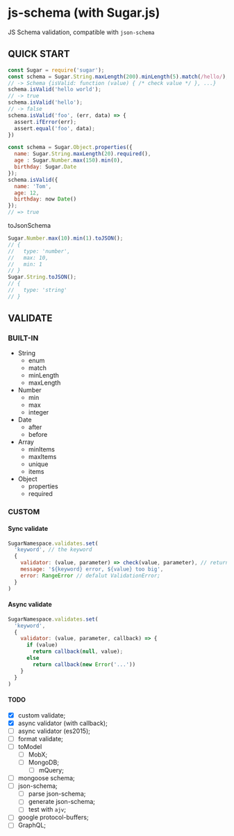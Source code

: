 js-schema (with Sugar.js)
=========================
JS Schema validation, compatible with `json-schema`

QUICK START
-----------
```js
const Sugar = require('sugar');
const schema = Sugar.String.maxLength(200).minLength(5).match(/hello/);
// -> Schema {isValid: function (value) { /* check value */ }, ...}
schema.isValid('hello world');
// -> true
schema.isValid('hello');
// -> false
schema.isValid('foo', (err, data) => {
  assert.ifError(err);
  assert.equal('foo', data);
})
```
```js
const schema = Sugar.Object.properties({
  name: Sugar.String.maxLength(20).required(),
  age : Sugar.Number.max(150).min(0),
  birthday: Sugar.Date
});
schema.isValid({
  name: 'Tom',
  age: 12,
  birthday: now Date()
});
// => true
```
toJsonSchema
```js
Sugar.Number.max(10).min(1).toJSON();
// {
//   type: 'number',
//   max: 10,
//   min: 1
// }
Sugar.String.toJSON();
// {
//   type: 'string'
// }
```


VALIDATE
---

### BUILT-IN
- String
  - enum
  - match
  - minLength
  - maxLength
- Number
  - min
  - max
  - integer
- Date
  - after
  - before
- Array
  - minItems
  - maxItems
  - unique
  - items
- Object
  - properties
  - required

### CUSTOM
#### Sync validate
```javascript
SugarNamespace.validates.set(
  'keyword', // the keyword
  {
    validator: (value, parameter) => check(value, parameter), // return true/false;
    message: '${keyword} error, ${value} too big',
    error: RangeError // defalut ValidationError;
  }
)
```

#### Async validate
```javascript
SugarNamespace.validates.set(
  'keyword',
  {
    validator: (value, parameter, callback) => {
      if (value)
        return callback(null, value);
      else
        return callback(new Error('...'))
    }
  }
)
```

#### TODO
- [x] custom validate;
- [x] async validator (with callback);
- [ ] async validator (es2015);
- [ ] format validate;
- [ ] toModel
  - [ ] MobX;
  - [ ] MongoDB;
    - [ ] mQuery;
- [ ] mongoose schema;
- [ ] json-schema;
  - [ ] parse json-schema;
  - [ ] generate json-schema;
  - [ ] test with `ajv`;
- [ ] google protocol-buffers;
- [ ] GraphQL;
